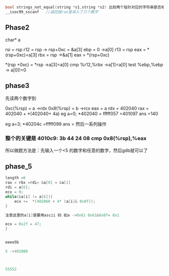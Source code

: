 
```c++
bool strings_not_equal(string *s1,string *s2) 比较两个指针对应的字符串是否相等。
__isoc99_sscanf   //返回值rax是读入了几个数字
```
## Phase2 

char* a

rsi = rsp
r12 = rsp -> rsp+0xc =  &a[3]
ebp = 0                 ->a[0]
r13 = rsp
eax = *(rsp+0xc)=a[3]
rbx = rsp               ->&a[1]
eax = *(rsp+0xc)


*(rsp +0xc) = *rsp  ->a[3]=a[0]
cmp    %r12,%rbx    ->a[1]=a[0]
test   %ebp,%ebp    -> a[0]!=0

## phase3
先读两个数字到

0xc(%rsp) = a ->rdx 
0x8(%rsp) = b ->rcx
eax = a
rdx = 402040
rax = 402040 + *(402040+ 4a)
eg a=0;   *402040 =  fffff057
=401097
ans =140

eg a=3; *40204c =fffff099
ans =  然后一系列操作


### 整个的关键是  4010c9:	3b 44 24 08          	cmp    0x8(%rsp),%eax
所以做题方法是：先输入一个<5 的数字和任意的数字，然后gdb就可以了


## phase_5
```c++
length =6
rax = rbx =rdi= &a[0] = &a[1]
rdi = a[6];
ecx = 0;
while(&a[i] != a[6]){
    ecx +=  *(402060 + 4* (a[i]& 0x0f));
}

注意这里的a[i]是要用ascii 码 如a ->0x61 0x61&0x0f= 0x1

ecx = 0x2f = 47;
}


eeee5b

5 ->402080



55552














